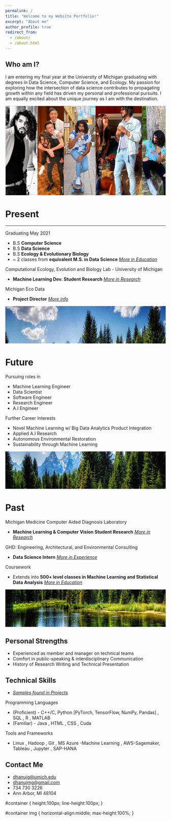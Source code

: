 ```yaml
---
permalink: /
title: "Welcome to my Website Portfolio!"
excerpt: "About me"
author_profile: true
redirect_from: 
  - /about/
  - /about.html
---
```




Who am I?
------
I am entering my final year at the University of Michigan graduating with degrees in Data Science, Computer Science, and Ecology. My passion for exploring how the intersection of data science contributes to propagating growth within any field has driven my personal and professional pursuits. I am equally excited about the unique journey as I am with the destination. 


<p align="center">
  <img width="600" height="280" src="/images/banner.png">
</p>

Present
======
______
Graduating May 2021
* B.S **Computer Science**
* B.S **Data Science**
* B.S **Ecology & Evolutionary Biology**
* ~ 2 classes from **equivalent M.S. in Data Science** [_More in Education_](https://dhanujg.github.io/coursework/)

 Computational Ecology, Evolution and Biology Lab - University of Michigan
 * **Machine Learning Dev. Student Research** [_More in Research_](https://dhanujg.github.io/research/)

Michigan Eco Data
* **Project Director** [_More info_](https://dhanujg.github.io/experience/)

<p align="center">
  <img width="800" height="117" src="/images/head1.png">
</p>

Future
======
Pursuing roles in
* Machine Learning Engineer
* Data Scientist
* Software Engineer
* Research Engineer
* A.I Engineer

Further Career Interests
* Novel Machine Learning w/ Big Data Analytics Product Integration
* Applied A.I Research
* Autonomous Environmental Restoration
* Sustainability through Machine Learning

<p align="center">
  <img width="800" height="117" src="/images/head2.png">
</p>



Past
======
Michigan Medicine Computer Aided Diagnosis Laboratory
* **Machine Learning & Computer Vision Student Research** [_More in Research_](https://dhanujg.github.io/research/)

GHD: Engineering, Architectural, and Environmental Consulting
* **Data Science Intern** [_More in Experience_](https://dhanujg.github.io/experience/)

Coursework
* Extends into **500+ level classes in Machine Learning and Statistical Data Analysis** [_More in Education_](https://dhanujg.github.io/coursework/)

 
<p align="center">
  <img width="800" height="117" src="/images/head3.png">
</p>

Personal Strengths
------
* Experienced as member and manager on technical teams
* Comfort in public-speaking & interdisciplinary Communication
* History of Research Writing and Technical Presentation


Technical Skills
------
* [_Samples found in Projects_](https://dhanujg.github.io/projects/)

Programming Languages
* (Proficient) - C++/C, Python [PyTorch, TensorFlow, NumPy, Pandas] , SQL , R , MATLAB
* (Familiar) - Java , HTML , CSS , Cuda

Tools and Frameworks
* Linux , Hadoop , Git , MS Azure -Machine Learning , AWS-Sagemaker, Tableau , Jupyter , SAP-HANA

Contact Me
------
* dhanujg@umich.edu
* dhanujmg@gmail.com
* 734 730 3226 
* Ann Arbor, MI 48104



#container {
    height:100px;
    line-height:100px;
}

#container img {
    horizontal-align:middle;
    max-height:100%;
}


